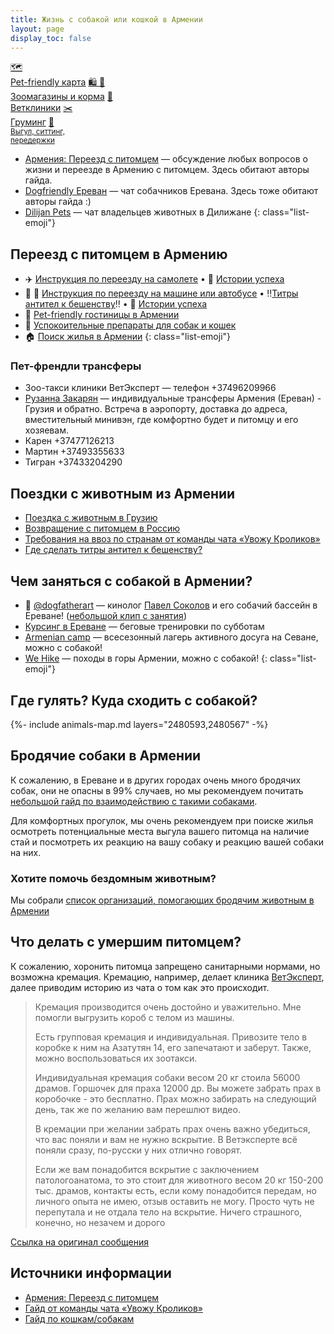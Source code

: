 ```yaml
---
title: Жизнь с собакой или кошкой в Армении
layout: page
display_toc: false
---
```


<a class="btn btn-shortcut" href="/animals/map.html"><span>🗺</span><br> Pet-friendly карта</a>
<a class="btn btn-shortcut" href="/animals/shops.html"><span>🛍️ 🥫</span><br> Зоомагазины и корма</a>
<a class="btn btn-shortcut" href="/animals/vetclinics.html"><span>🏥</span><br> Ветклиники</a>
<a class="btn btn-shortcut" href="/animals/grooming.html"><span>✂️️</span><br> Груминг</a>
<a class="btn btn-shortcut" href="/animals/services.html"><span>🏨️</span><br> <small>Выгул, ситтинг,<br> передержки</small></a>

- <i class="fa-brands fa-telegram"></i> [Армения: Переезд с питомцем](https://t.me/am_pets) — обсуждение любых вопросов о жизни и переезде в Армению с питомцем. Здесь обитают авторы гайда.
- <i class="fa-brands fa-telegram"></i> [Dogfriendly Ереван](https://t.me/dogfriendly_yerevan) — чат собачников Еревана. Здесь тоже обитают авторы гайда :)
- <i class="fa-brands fa-telegram"></i> [Dilijan Pets](https://t.me/dilijan_pets) — чат владельцев животных в Дилижане
{: class="list-emoji"}

## Переезд с питомцем в Армению

- ✈️ [Инструкция по переезду на самолете](flight-to-armenia.md) &bull; 📝 [Истории успеха](flight-stories.md)
- 🚗 🚌 [Инструкция по переезду на машине или автобусе](ground-to-armenia.md) &bull; ‼️[Титры антител к бешенству](georgia-titers.md)‼️ &bull; 📝 [Истории успеха](ground-stories.md)
- 🏨 [Pet-friendly гостиницы в Армении](hotels.md)
- 💊 [Успокоительные препараты для собак и кошек](sedation.md)
- 🏠 [Поиск жилья в Армении](../life/rent-house.md)
{: class="list-emoji"}

### Пет-френдли трансферы

- Зоо-такси клиники ВетЭксперт — телефон +37496209966
- [Рузанна Закарян](https://t.me/Ruzanna_ru_guide) — индивидуальные трансферы Армения (Ереван) - Грузия и обратно. Встреча в аэропорту, доставка до адреса, вместительный минивэн, где комфортно будет и питомцу и его хозяевам.
- Карен +37477126213 
- Мартин +37493355633
- Тигран +37433204290

## Поездки с животным из Армении

- [Поездка с животным в Грузию](to-georgia.md)
- [Возвращение с питомцем в Россию](return-to-russia.md)
- [Требования на ввоз по странам от команды чата «Увожу Кроликов»](https://rabbitsleavingrussia.wiki/w/Требования_стран_к_ввозу_животных)
- [Где сделать титры антител к бешенству?](rabies-titers.md#лаборатории-в-армении)

## Чем заняться с собакой в Армении?

- 🔗 [@dogfatherart](https://dogfatherart.notion.site/0f82ebcfa0c644da9e3cebff0aa32b6d) — кинолог [Павел Соколов](https://t.me/Pavelsok) и его собачий бассейн в Ереване! ([небольшой клип с занятия](https://www.youtube.com/watch?v=CSWQisSAhJg))
- <i class="fa-brands fa-telegram"></i> [Курсинг в Ереване](https://t.me/coursing_erevan) — беговые тренировки по субботам
- <i class="fa-brands fa-telegram"></i> [Armenian camp](https://t.me/armeniancamp) — всесезонный лагерь активного досуга на Севане, можно с собакой!
- <i class="fa-brands fa-telegram"></i> [We Hike](https://t.me/hikeam) — походы в горы Армении, можно с собакой!
{: class="list-emoji"}

## Где гулять? Куда сходить с собакой?

{%- include animals-map.md layers="2480593,2480567" -%}

## Бродячие собаки в Армении

К сожалению, в Ереване и в других городах очень много бродячих собак, они не опасны в 99% случаев, но
мы рекомендуем почитать [небольшой гайд по взаимодействию с такими собаками](https://canis-shamanis.com/streetdogs).

Для комфортных прогулок, мы очень рекомендуем при поиске жилья осмотреть потенциальные места выгула вашего питомца
на наличие стай и посмотреть их реакцию на вашу собаку и реакцию вашей собаки на них.

### Хотите помочь бездомным животным?

Мы собрали [список организаций, помогающих бродячим животным в Армении](stray-help.md)

[//]: # (## Догхантеры и отравление! {#doghunters})
[//]: # (К сожалению, в ноябре появились первые случаи отравления собак догхантерами в Ереване. Прикладываем инструкцию, что)
[//]: # (делать в случае отравления.)
[//]: # (![Что делать при отправлении собаки?]&#40;/assets/animals/poisoning-help.png&#41;)

## Что делать с умершим питомцем?

К сожалению, хоронить питомца запрещено санитарными нормами, но возможна кремация. Кремацию, например, делает клиника
[ВетЭксперт](vetclinics.md), далее приводим историю из чата о том как это происходит.

> Кремация производится очень достойно и уважительно. Мне помогли выгрузить короб с телом из машины.
>
> Есть групповая кремация и индивидуальная. Привозите тело в коробке к ним на Азатутян 14, его запечатают и заберут. Также, можно воспользоваться их зоотакси.
> 
> Индивидуальная кремация собаки весом 20 кг стоила 56000 драмов. Горшочек для праха 12000 др. Вы можете забрать прах в коробочке - это бесплатно.
> Прах можно забирать на следующий день, так же по желанию вам перешлют видео.
> 
> В кремации при желании забрать прах очень важно убедиться, что вас поняли и вам не нужно вскрытие. В Ветэксперте всё поняли сразу, по-русски у них отлично говорят.
> 
> Если же вам понадобится вскрытие с заключением патологоанатома, то это стоит для животного весом 20 кг 150-200 тыс. драмов, контакты есть, если кому понадобится передам, но личного опыта не имею, отзыв оставить не могу. Просто чуть не перепутала и не отдала тело на вскрытие. Ничего страшного, конечно, но незачем и дорого

[Ссылка на оригинал сообщения](https://t.me/armenia_pets/82694)

## Источники информации

- [Армения: Переезд с питомцем](https://t.me/am_pets)
- [Гайд от команды чата «Увожу Кроликов»](https://rabbitsleavingrussia.wiki/)
- [Гайд по кошкам/собакам](https://bit.ly/3F8Gf4x)
